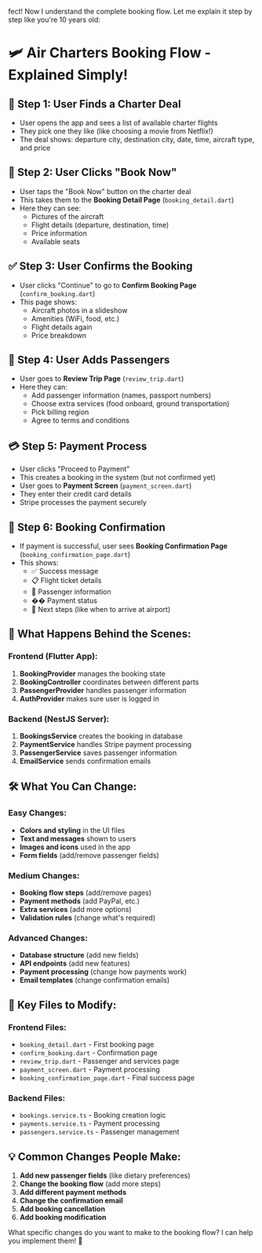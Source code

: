 fect! Now I understand the complete booking flow. Let me explain it step by step like you're 10 years old:

# 🛩️ Air Charters Booking Flow - Explained Simply!

## 📱 **Step 1: User Finds a Charter Deal**
- User opens the app and sees a list of available charter flights
- They pick one they like (like choosing a movie from Netflix!)
- The deal shows: departure city, destination city, date, time, aircraft type, and price

## 🎯 **Step 2: User Clicks "Book Now"**
- User taps the "Book Now" button on the charter deal
- This takes them to the **Booking Detail Page** (`booking_detail.dart`)
- Here they can see:
  - Pictures of the aircraft
  - Flight details (departure, destination, time)
  - Price information
  - Available seats

## ✅ **Step 3: User Confirms the Booking**
- User clicks "Continue" to go to **Confirm Booking Page** (`confirm_booking.dart`)
- This page shows:
  - Aircraft photos in a slideshow
  - Amenities (WiFi, food, etc.)
  - Flight details again
  - Price breakdown

## 👥 **Step 4: User Adds Passengers**
- User goes to **Review Trip Page** (`review_trip.dart`)
- Here they can:
  - Add passenger information (names, passport numbers)
  - Choose extra services (food onboard, ground transportation)
  - Pick billing region
  - Agree to terms and conditions

## 💳 **Step 5: Payment Process**
- User clicks "Proceed to Payment"
- This creates a booking in the system (but not confirmed yet)
- User goes to **Payment Screen** (`payment_screen.dart`)
- They enter their credit card details
- Stripe processes the payment securely

## 🎉 **Step 6: Booking Confirmation**
- If payment is successful, user sees **Booking Confirmation Page** (`booking_confirmation_page.dart`)
- This shows:
  - ✅ Success message
  - 📋 Flight ticket details
  - 👥 Passenger information
  - �� Payment status
  - 📱 Next steps (like when to arrive at airport)

## 🔄 **What Happens Behind the Scenes:**

### **Frontend (Flutter App):**
1. **BookingProvider** manages the booking state
2. **BookingController** coordinates between different parts
3. **PassengerProvider** handles passenger information
4. **AuthProvider** makes sure user is logged in

### **Backend (NestJS Server):**
1. **BookingsService** creates the booking in database
2. **PaymentService** handles Stripe payment processing
3. **PassengerService** saves passenger information
4. **EmailService** sends confirmation emails

## 🛠️ **What You Can Change:**

### **Easy Changes:**
- **Colors and styling** in the UI files
- **Text and messages** shown to users
- **Images and icons** used in the app
- **Form fields** (add/remove passenger fields)

### **Medium Changes:**
- **Booking flow steps** (add/remove pages)
- **Payment methods** (add PayPal, etc.)
- **Extra services** (add more options)
- **Validation rules** (change what's required)

### **Advanced Changes:**
- **Database structure** (add new fields)
- **API endpoints** (add new features)
- **Payment processing** (change how payments work)
- **Email templates** (change confirmation emails)

## 🎯 **Key Files to Modify:**

### **Frontend Files:**
- `booking_detail.dart` - First booking page
- `confirm_booking.dart` - Confirmation page
- `review_trip.dart` - Passenger and services page
- `payment_screen.dart` - Payment processing
- `booking_confirmation_page.dart` - Final success page

### **Backend Files:**
- `bookings.service.ts` - Booking creation logic
- `payments.service.ts` - Payment processing
- `passengers.service.ts` - Passenger management

## 💡 **Common Changes People Make:**

1. **Add new passenger fields** (like dietary preferences)
2. **Change the booking flow** (add more steps)
3. **Add different payment methods**
4. **Change the confirmation email**
5. **Add booking cancellation**
6. **Add booking modification**

What specific changes do you want to make to the booking flow? I can help you implement them! 🚀